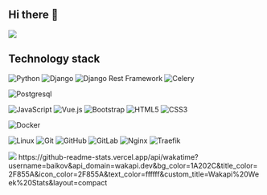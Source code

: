 ## Hi there 👋

![](https://github-profile-summary-cards.vercel.app/api/cards/profile-details?username=baikov&theme=github)
<!--![](https://github-profile-summary-cards.vercel.app/api/cards/repos-per-language?username=baikov&theme=github) 
![](https://github-profile-summary-cards.vercel.app/api/cards/stats?username=baikov&theme=github) 
![](https://github-profile-summary-cards.vercel.app/api/cards/productive-time?username=baikov&theme=github&utcOffset=3)
![](https://github-readme-streak-stats.herokuapp.com?user=baikov&date_format=j%2Em%2EY&ring=E31E25&fire=E31E25&currStreakLabel=E31E25)-->

<!-- [![Anurag's GitHub stats](https://github-readme-stats.vercel.app/api?username=baikov)](https://github.com/anuraghazra/github-readme-stats)
[![Top Langs](https://github-readme-stats.vercel.app/api/top-langs/?username=baikov)](https://github.com/anuraghazra/github-readme-stats) -->

<!--
**baikov/baikov** is a ✨ _special_ ✨ repository because its `README.md` (this file) appears on your GitHub profile.

Here are some ideas to get you started:

- 🔭 I’m currently working on ...
- 🌱 I’m currently learning ...
- 👯 I’m looking to collaborate on ...
- 🤔 I’m looking for help with ...
- 💬 Ask me about ...
- 📫 How to reach me: ...
- 😄 Pronouns: ...
- ⚡ Fun fact: ...
-->
## Technology stack

![Python](https://img.shields.io/badge/Python-v3.4+-green?style=flat-square&logo=Python&logoColor=white)
![Django](https://img.shields.io/badge/-Django-0aad48?style=flat-square&logo=Django)
![Django Rest Framework](https://img.shields.io/badge/DRF-red?style=flat-square&logo=Django)
![Celery](https://img.shields.io/badge/-Celery-%2300C7B7?style=flat-square&logo=Celery)
<!-- ![Django Channels](https://img.shields.io/badge/-Django_Channels-46a2f1?style=flat-square&logo=Django)
![Django Ninja](https://img.shields.io/badge/-Django_Ninja-%234B32C3?style=flat-square&logo=Django)
![FastAPI](https://img.shields.io/badge/-FastAPI-%2300C7B7?style=flat-square&logo=FastAPI)
![Flask](https://img.shields.io/badge/-Flask-%232c3e50?style=flat-square&logo=Flask)
![AIOHTTP](https://img.shields.io/badge/-AIOHTTP-DD0031?style=flat-square&logo=AIOHTTP)
![SqlAlchemy](https://img.shields.io/badge/-SqlAlchemy-FCA121?style=flat-square&logo=SqlAlchemy)
-->

![Postgresql](https://img.shields.io/badge/-Postgresql-%232c3e50?style=flat-square&logo=Postgresql)
<!--![Redis](https://img.shields.io/badge/-Redis-FCA121?style=flat-square&logo=Redis)
![MONGODB](https://img.shields.io/badge/-MONGODB-52C72B?style=flat-square&logo=MONGODB)
![Elasticsearch](https://img.shields.io/badge/-Elasticsearch-F04E97?style=flat-square&logo=Elasticsearch)
![ClickHouse](https://img.shields.io/badge/-ClickHouse-FACD46?style=flat-square&logo=ClickHouse)
-->

![JavaScript](https://img.shields.io/badge/-JavaScript-%23F7DF1C?style=flat-square&logo=javascript&logoColor=000000&labelColor=%23F7DF1C&color=%23FFCE5A)
![Vue.js](https://img.shields.io/badge/-Vue.js-%232c3e50?style=flat-square&logo=vue-dot-js)
![Bootstrap](https://img.shields.io/badge/-Bootstrap-573D7C?style=flat-square&logo=Bootstrap&logoColor=whiter)
![HTML5](https://img.shields.io/badge/-HTML5-%23E44D27?style=flat-square&logo=html5&logoColor=ffffff)
![CSS3](https://img.shields.io/badge/-CSS3-%231572B6?style=flat-square&logo=css3)
<!--
![TypeScript](https://img.shields.io/badge/-TypeScript-007ACC?style=flat-square&logo=typescript&logoColor=white)
![TailwindCss](https://img.shields.io/badge/-TailwindCss-%231a202c?style=flat-square&logo=tailwind-css)
-->

![Docker](https://img.shields.io/badge/-Docker-46a2f1?style=flat-square&logo=docker&logoColor=white)
<!--![Ansible](https://img.shields.io/badge/-Ansible-ffce5a?style=flat-square&logo=Ansible)
![Postman](https://img.shields.io/badge/Postman-FCA121?style=flat-square&logo=postman)
![Travis](https://img.shields.io/badge/-Travis-FCA121?style=flat-square&logo=Travis)
-->
![Linux](https://img.shields.io/badge/Linux-black?style=flat-square&logo=linux)
![Git](https://img.shields.io/badge/-Git-black?style=flat-square&logo=git)
![GitHub](https://img.shields.io/badge/-GitHub-181717?style=flat-square&logo=github)
![GitLab](https://img.shields.io/badge/-GitLab-FCA121?style=flat-square&logo=gitlab)
![Nginx](https://img.shields.io/badge/-Nginx-029339?style=flat-square&logo=Nginx)
![Traefik](https://img.shields.io/badge/-Traefik-029339?style=flat-square&logo=Traefik)

<!--
**Learning**

![GoLANG](https://img.shields.io/badge/-GOLANG-grey?style=flat-square&logo=go) -->

<!-- from https://github.com/Platane/snk -->
<img src="https://github-readme-stats.vercel.app/api/wakatime?username=baikov&range=last_7_days&custom_title=Week%20stats" />
https://github-readme-stats.vercel.app/api/wakatime?username=baikov&api_domain=wakapi.dev&bg_color=1A202C&title_color=2F855A&icon_color=2F855A&text_color=ffffff&custom_title=Wakapi%20Week%20Stats&layout=compact

